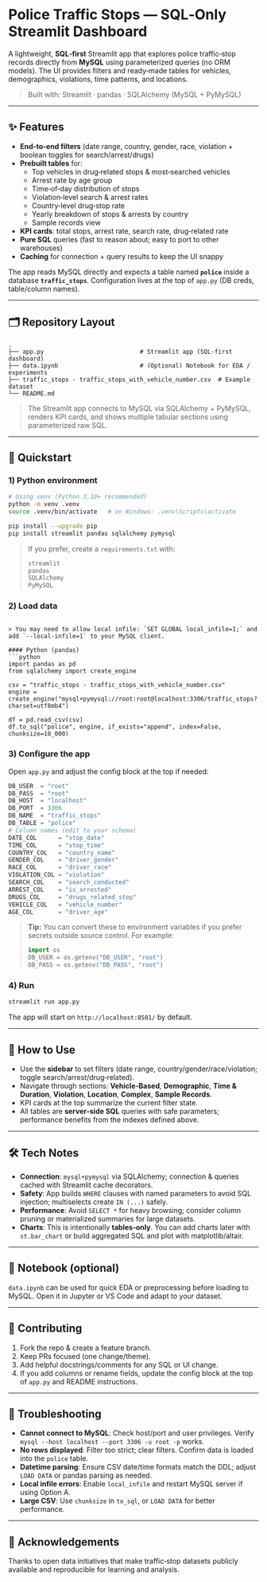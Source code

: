 # Police Traffic Stops — SQL‑Only Streamlit Dashboard

A lightweight, **SQL‑first** Streamlit app that explores police traffic‑stop records directly from **MySQL** using parameterized queries (no ORM models). The UI provides filters and ready‑made tables for vehicles, demographics, violations, time patterns, and locations.

> Built with: Streamlit · pandas · SQLAlchemy (MySQL + PyMySQL)

---

## ✨ Features

- **End‑to‑end filters** (date range, country, gender, race, violation + boolean toggles for search/arrest/drugs)
- **Prebuilt tables** for:
  - Top vehicles in drug‑related stops & most‑searched vehicles
  - Arrest rate by age group
  - Time‑of‑day distribution of stops
  - Violation‑level search & arrest rates
  - Country‑level drug‑stop rate
  - Yearly breakdown of stops & arrests by country
  - Sample records view
- **KPI cards**: total stops, arrest rate, search rate, drug‑related rate
- **Pure SQL** queries (fast to reason about; easy to port to other warehouses)
- **Caching** for connection + query results to keep the UI snappy

The app reads MySQL directly and expects a table named **`police`** inside a database **`traffic_stops`**. Configuration lives at the top of `app.py` (DB creds, table/column names).

---

## 🗂 Repository Layout

```
.
├── app.py                           # Streamlit app (SQL-first dashboard)
├── data.ipynb                       # (Optional) Notebook for EDA / experiments
├── traffic_stops - traffic_stops_with_vehicle_number.csv  # Example dataset
└── README.md
```

> The Streamlit app connects to MySQL via SQLAlchemy + PyMySQL, renders KPI cards, and shows multiple tabular sections using parameterized raw SQL.


---

## 🚀 Quickstart

### 1) Python environment
```bash
# Using venv (Python 3.10+ recommended)
python -m venv .venv
source .venv/bin/activate   # on Windows: .venv\Scripts\activate

pip install --upgrade pip
pip install streamlit pandas sqlalchemy pymysql
```

> If you prefer, create a `requirements.txt` with:
> ```txt
> streamlit
> pandas
> SQLAlchemy
> PyMySQL
> ```
### 2) Load data
```

> You may need to allow local infile: `SET GLOBAL local_infile=1;` and add `--local-infile=1` to your MySQL client.

#### Python (pandas)
```python
import pandas as pd
from sqlalchemy import create_engine

csv = "traffic_stops - traffic_stops_with_vehicle_number.csv"
engine = create_engine("mysql+pymysql://root:root@localhost:3306/traffic_stops?charset=utf8mb4")

df = pd.read_csv(csv)
df.to_sql("police", engine, if_exists="append", index=False, chunksize=10_000)
```

### 3) Configure the app

Open `app.py` and adjust the config block at the top if needed:

```python
DB_USER  = "root"
DB_PASS  = "root"
DB_HOST  = "localhost"
DB_PORT  = 3306
DB_NAME  = "traffic_stops"
DB_TABLE = "police"
# Column names (edit to your schema)
DATE_COL      = "stop_date"
TIME_COL      = "stop_time"
COUNTRY_COL   = "country_name"
GENDER_COL    = "driver_gender"
RACE_COL      = "driver_race"
VIOLATION_COL = "violation"
SEARCH_COL    = "search_conducted"
ARREST_COL    = "is_arrested"
DRUGS_COL     = "drugs_related_stop"
VEHICLE_COL   = "vehicle_number"
AGE_COL       = "driver_age"
```

> **Tip:** You can convert these to environment variables if you prefer secrets outside source control. For example:
> ```python
> import os
> DB_USER = os.getenv("DB_USER", "root")
> DB_PASS = os.getenv("DB_PASS", "root")
> ```

### 4) Run

```bash
streamlit run app.py
```

The app will start on `http://localhost:8501/` by default.

---

## 🧭 How to Use

- Use the **sidebar** to set filters (date range, country/gender/race/violation; toggle search/arrest/drug‑related).
- Navigate through sections: **Vehicle‑Based**, **Demographic**, **Time & Duration**, **Violation**, **Location**, **Complex**, **Sample Records**.
- KPI cards at the top summarize the current filter state.
- All tables are **server‑side SQL** queries with safe parameters; performance benefits from the indexes defined above.

---

## 🛠 Tech Notes

- **Connection**: `mysql+pymysql` via SQLAlchemy; connection & queries cached with Streamlit cache decorators.
- **Safety**: App builds `WHERE` clauses with named parameters to avoid SQL injection; multiselects create `IN (...)` safely.
- **Performance**: Avoid `SELECT *` for heavy browsing; consider column pruning or materialized summaries for large datasets.
- **Charts**: This is intentionally **tables‑only**. You can add charts later with `st.bar_chart` or build aggregated SQL and plot with matplotlib/altair.

---

## 📒 Notebook (optional)

`data.ipynb` can be used for quick EDA or preprocessing before loading to MySQL. Open it in Jupyter or VS Code and adapt to your dataset.

---

## 🤝 Contributing

1. Fork the repo & create a feature branch.
2. Keep PRs focused (one change/theme).
3. Add helpful docstrings/comments for any SQL or UI change.
4. If you add columns or rename fields, update the config block at the top of `app.py` and README instructions.

---

## 🧪 Troubleshooting

- **Cannot connect to MySQL**: Check host/port and user privileges. Verify `mysql --host localhost --port 3306 -u root -p` works.
- **No rows displayed**: Filter too strict; clear filters. Confirm data is loaded into the `police` table.
- **Datetime parsing**: Ensure CSV date/time formats match the DDL; adjust `LOAD DATA` or pandas parsing as needed.
- **Local infile errors**: Enable `local_infile` and restart MySQL server if using Option A.
- **Large CSV**: Use `chunksize` in `to_sql`, or `LOAD DATA` for better performance.
---

## 🙌 Acknowledgements

Thanks to open data initiatives that make traffic‑stop datasets publicly available and reproducible for learning and analysis.
